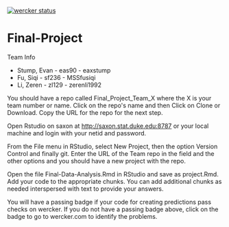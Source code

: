 [![wercker status](https://app.wercker.com/status/dcb79c710a150a15c96c95bdd9a11f70/s/master "wercker status")](https://app.wercker.com/project/byKey/dcb79c710a150a15c96c95bdd9a11f70)

# Final-Project<br/>

 Team Info

* Stump, Evan - eas90 - eaxstump
* Fu, Siqi - sf236 - MSSfusiqi
* Li, Zeren - zl129 - zerenli1992




You should have a repo called Final_Project_Team_X where the X is your team number or name. Click on the repo's name and then Click on Clone or Download. Copy the URL for the repo for the next step.

Open Rstudio on saxon at http://saxon.stat.duke.edu:8787 or your local machine and login with your netid and password.

From the File menu in RStudio, select New Project, then the option Version Control and finally git. Enter the URL of the Team repo in the field and the other options and you should have a new project with the repo.

Open the file Final-Data-Analysis.Rmd in RStudio and save as project.Rmd. Add your code to the appropriate chunks. You can add additional chunks as needed interspersed with text to provide your answers.

You will have a passing badge if your code for creating predictions pass checks on wercker. If you do not have a passing badge above, click on the badge to go to wercker.com to identify the problems.
